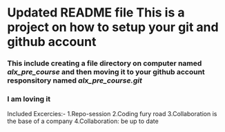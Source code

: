 ﻿# Updated README file This is a project on how to setup your git and github account
### This include creating a file directory on computer named *alx_pre_course* and then moving it to your github account responsitory named *alx_pre_course.git*
### I am loving it
Included Excercies:-
1.Repo-session
2.Coding fury road
3.Collaboration is the base of a company
4.Collaboration: be up to date

